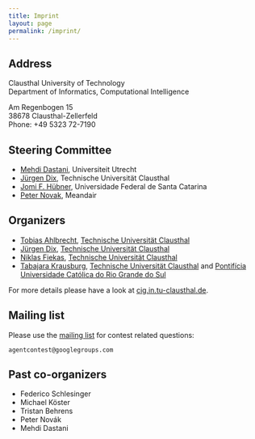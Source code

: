 ```yaml
---
title: Imprint
layout: page
permalink: /imprint/
---
```


Address
-------

Clausthal University of Technology  
Department of Informatics, Computational Intelligence

Am Regenbogen 15  
38678 Clausthal-Zellerfeld  
Phone: +49 5323 72-7190

Steering Committee
------------------

* [Mehdi Dastani](https://www.uu.nl/staff/MMDastani), Universiteit Utrecht
* [Jürgen Dix](https://www.in.tu-clausthal.de/index.php?id=cigmember_dix), Technische Universität Clausthal
* [Jomi F. Hübner](http://jomi.das.ufsc.br/), Universidade Federal de Santa Catarina
* [Peter Novak](http://peter.aronde.net), Meandair


Organizers
----------

* [Tobias Ahlbrecht](https://www.in.tu-clausthal.de/divisions/cig/cigroot/members/academic-staff/tobias-ahlbrecht-bsc/),
  [Technische Universität Clausthal](http://www.tu-clausthal.de/)
* [Jürgen Dix](http://www.in.tu-clausthal.de/divisions/cig/cigroot/members/leader/cigmember-dix/),
  [Technische Universität Clausthal](http://www.tu-clausthal.de/)
* [Niklas Fiekas](https://www.in.tu-clausthal.de/divisions/cig/cigroot/members/academic-staff/niklas-fiekas-bsc/),
  [Technische Universität Clausthal](http://www.tu-clausthal.de/)
* [Tabajara Krausburg](https://www.in.tu-clausthal.de/divisions/cig/cigroot/members/academic-staff/tabajara-krausburg/),
  [Technische Universität Clausthal](http://www.tu-clausthal.de/) and [Pontifícia Universidade Católica do Rio Grande do Sul](http://www.pucrs.br/)

For more details please have a look at [cig.in.tu-clausthal.de](http://cig.in.tu-clausthal.de/).

Mailing list
------------

Please use the [mailing list](https://groups.google.com/forum/#!forum/agentcontest) for contest related questions:

`agentcontest@googlegroups.com`

Past co-organizers
------------------

* Federico Schlesinger
* Michael Köster
* Tristan Behrens
* Peter Novák
* Mehdi Dastani
